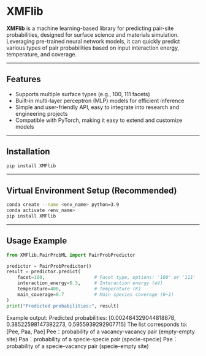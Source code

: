 # XMFlib

**XMFlib** is a machine learning-based library for predicting pair-site probabilities, designed for surface science and materials simulation. Leveraging pre-trained neural network models, it can quickly predict various types of pair probabilities based on input interaction energy, temperature, and coverage.

---

## Features

- Supports multiple surface types (e.g., 100, 111 facets)
- Built-in multi-layer perceptron (MLP) models for efficient inference
- Simple and user-friendly API, easy to integrate into research and engineering projects
- Compatible with PyTorch, making it easy to extend and customize models

---

## Installation

```bash
pip install XMFlib
```

---

## Virtual Environment Setup (Recommended)

```bash
conda create --name <env_name> python=3.9
conda activate <env_name>
pip install XMFlib
```

---

## Usage Example

```python
from XMFlib.PairProbML import PairProbPredictor

predictor = PairProbPredictor()
result = predictor.predict(
    facet=100,                  # Facet type, options: '100' or '111'
    interaction_energy=0.3,     # Interaction energy (eV)
    temperature=400,            # Temperature (K)
    main_coverage=0.7           # Main species coverage (0~1)
)
print("Predicted probabilities:", result)
```
Example output: Predicted probabilities: [0.002484329044818878, 0.38522598147392273, 0.5955939292907715]
The list corresponds to:
   [Pee, Paa, Pae]
   Pee：probability of a vacancy-vacancy pair (empty-empty site)
   Paa：probability of a specie-specie pair (specie-specie)
   Pae：probability of a specie-vacancy pair (specie-empty site)